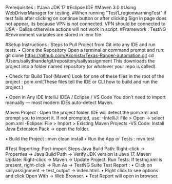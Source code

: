 Prerequisites :
#Java JDK 17
#Eclipse IDE
#Maven 3.0
#Using WebDriverManager for testing.
#When running "Test1_regionwarningTest" if test fails after clicking on continue button or after clicking Sign in page does not appear, its because VPN is not connected.
VPN should be connected to USA - Dallas otherwise actions will not work in script.
#Framework : TestNG
#Environment variables are stored in .env file

  
#Setup Instructions : Steps to Pull Project from Git into any IDE and run tests.
• Clone the Repository
   Open a terminal or command prompt and run:
   git clone https://github.com/Axonista/Texas-Ranger-automation.git
   cd /Users/sailydhande/git/repository/sailyassignment
   This downloads the project into a folder named repository (or whatever your repo is called).

• Check for Build Tool (Maven)
   Look for one of these files in the root of the project : pom.xml(These files tell the IDE or CLI how to build and run the project.)

• Open in Any IDE
   IntelliJ IDEA / Eclipse / VS Code
   You don’t need to import manually — most modern IDEs auto-detect Maven.

   Maven Project :
   Open the project folder.
   IDE will detect the pom.xml and prompt you to import it.
   If not prompted, use:
   -IntelliJ: File > Open → select pom.xml
   -Eclipse: File > Import > Existing Maven Projects
   -VS Code: Install Java Extension Pack → open the folder.

• Build the Project : mvn clean install
• Run the App or Tests : mvn test

 
#Test Reporting:
Post-import Steps Java Build Path: Right-click → Properties → Java Build Path → Verify JDK version is Java 17. Maven Update: Right-click → Maven → Update Project.
Run Tests: If testng.xml is present, right-click → Run As → TestNG Suite
Test Report :
• Click on sailyassignment -> test_output -> index.html.
• Right click to see options and click Open With -> Web Browser.
• Test Report will open in browser.
